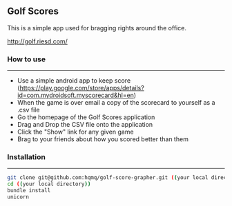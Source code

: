 ## Golf Scores
This is a simple app used for bragging rights around the office.

http://golf.riesd.com/

### How to use
---
* Use a simple android app to keep score (https://play.google.com/store/apps/details?id=com.mydroidsoft.myscorecard&hl=en)
* When the game is over email a copy of the scorecard to yourself as a .csv file
* Go the homepage of the Golf Scores application
* Drag and Drop the CSV file onto the application
* Click the "Show" link for any given game
* Brag to your friends about how you scored better than them

### Installation
---
```bash
git clone git@github.com:hqmq/golf-score-grapher.git ((your local directory))
cd ((your local directory))
bundle install
unicorn
```
